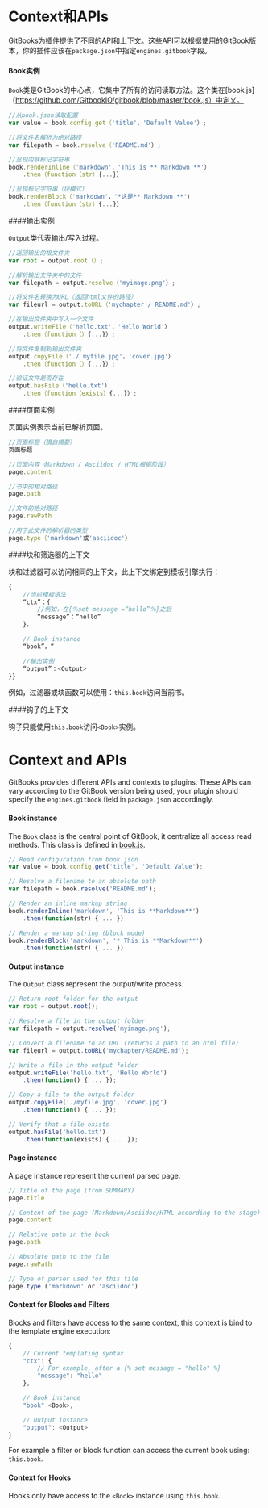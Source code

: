 # Context和APIs

GitBooks为插件提供了不同的API和上下文。这些API可以根据使用的GitBook版本，你的插件应该在`package.json`中指定`engines.gitbook`字段。

#### Book实例

`Book`类是GitBook的中心点，它集中了所有的访问读取方法。这个类在[book.js]（https://github.com/GitbookIO/gitbook/blob/master/book.js）中定义。

```js
//从book.json读取配置
var value = book.config.get（'title'，'Default Value'）;

//将文件名解析为绝对路径
var filepath = book.resolve（'README.md'）;

//呈现内联标记字符串
book.renderInline（'markdown'，'This is ** Markdown **'）
    .then（function（str）{...}）

//呈现标记字符串（块模式）
book.renderBlock（'markdown'，'*这是** Markdown **'）
    .then（function（str）{...}）
```

####输出实例

`Output`类代表输出/写入过程。

```js
//返回输出的根文件夹
var root = output.root（）;

//解析输出文件夹中的文件
var filepath = output.resolve（'myimage.png'）;

//将文件名转换为URL（返回html文件的路径）
var fileurl = output.toURL（'mychapter / README.md'）;

//在输出文件夹中写入一个文件
output.writeFile（'hello.txt'，'Hello World'）
    .then（function（）{...}）;

//将文件复制到输出文件夹
output.copyFile（'./ myfile.jpg'，'cover.jpg'）
    .then（function（）{...}）;

//验证文件是否存在
output.hasFile（'hello.txt'）
    .then（function（exists）{...}）;
```

####页面实例

页面实例表示当前已解析页面。

```js
//页面标题（摘自摘要）
页面标题

//页面内容（Markdown / Asciidoc / HTML根据阶段）
page.content

//书中的相对路径
page.path

//文件的绝对路径
page.rawPath

//用于此文件的解析器的类型
page.type（'markdown'或'asciidoc'）
```

####块和筛选器的上下文

块和过滤器可以访问相同的上下文，此上下文绑定到模板引擎执行：

```js
{
    //当前模板语法
    “ctx”：{
        //例如，在{％set message =“hello”％}之后
        “message”：“hello”
    }，

    // Book instance
    “book”，“

    //输出实例
    “output”：<Output>
}}
```

例如，过滤器或块函数可以使用：`this.book`访问当前书。

####钩子的上下文

钩子只能使用`this.book`访问`<Book>`实例。







# Context and APIs

GitBooks provides different APIs and contexts to plugins. These APIs can vary according to the GitBook version being used, your plugin should specify the `engines.gitbook` field in `package.json` accordingly.

#### Book instance

The `Book` class is the central point of GitBook, it centralize all access read methods. This class is defined in [book.js](https://github.com/GitbookIO/gitbook/blob/master/book.js).

```js
// Read configuration from book.json
var value = book.config.get('title', 'Default Value');

// Resolve a filename to an absolute path
var filepath = book.resolve('README.md');

// Render an inline markup string
book.renderInline('markdown', 'This is **Markdown**')
    .then(function(str) { ... })

// Render a markup string (block mode)
book.renderBlock('markdown', '* This is **Markdown**')
    .then(function(str) { ... })
```

#### Output instance

The `Output` class represent the output/write process.

```js
// Return root folder for the output
var root = output.root();

// Resolve a file in the output folder
var filepath = output.resolve('myimage.png');

// Convert a filename to an URL (returns a path to an html file)
var fileurl = output.toURL('mychapter/README.md');

// Write a file in the output folder
output.writeFile('hello.txt', 'Hello World')
    .then(function() { ... });

// Copy a file to the output folder
output.copyFile('./myfile.jpg', 'cover.jpg')
    .then(function() { ... });

// Verify that a file exists
output.hasFile('hello.txt')
    .then(function(exists) { ... });
```

#### Page instance

A page instance represent the current parsed page.

```js
// Title of the page (from SUMMARY)
page.title

// Content of the page (Markdown/Asciidoc/HTML according to the stage)
page.content

// Relative path in the book
page.path

// Absolute path to the file
page.rawPath

// Type of parser used for this file
page.type ('markdown' or 'asciidoc')
```

#### Context for Blocks and Filters

Blocks and filters have access to the same context, this context is bind to the template engine execution:

```js
{
    // Current templating syntax
    "ctx": {
        // For example, after a {% set message = "hello" %}
        "message": "hello"
    },

    // Book instance
    "book" <Book>,

    // Output instance
    "output": <Output>
}
```

For example a filter or block function can access the current book using: `this.book`.

#### Context for Hooks

Hooks only have access to the `<Book>` instance using `this.book`.
